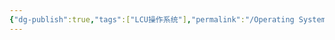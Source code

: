 ```yaml
---
{"dg-publish":true,"tags":["LCU操作系统"],"permalink":"/Operating System/LCU Operating System/调度算法整理/","dgPassFrontmatter":true,"noteIcon":"","created":"2025-06-06T17:38:02.308+08:00","updated":"2025-06-06T17:39:18.495+08:00"}
---
```



